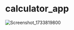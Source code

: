 # calculator_app

![Screenshot_1733819800](https://github.com/user-attachments/assets/f3368e5a-38a1-4424-a682-d6f519e0a76e)
